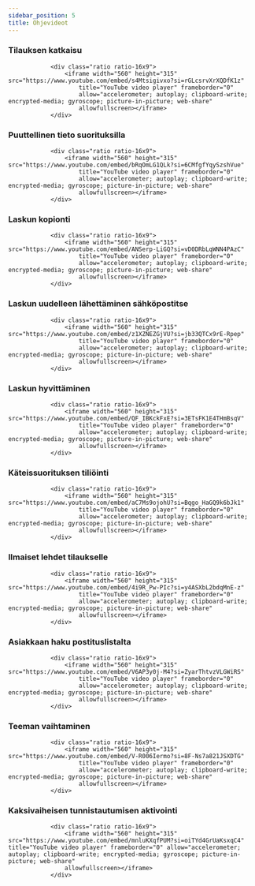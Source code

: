 ```yaml
---
sidebar_position: 5
title: Ohjevideot
---
```

### Tilauksen katkaisu

                <div class="ratio ratio-16x9">
                    <iframe width="560" height="315" src="https://www.youtube.com/embed/s4Mtsigivxo?si=rGLcsrvXrXQDfK1z"
                        title="YouTube video player" frameborder="0"
                        allow="accelerometer; autoplay; clipboard-write; encrypted-media; gyroscope; picture-in-picture; web-share"
                        allowfullscreen></iframe>
                </div>

### Puuttellinen tieto suorituksilla

                <div class="ratio ratio-16x9">
                    <iframe width="560" height="315" src="https://www.youtube.com/embed/bRqOmLG1QLk?si=6CMfgfYqySzshVue"
                        title="YouTube video player" frameborder="0"
                        allow="accelerometer; autoplay; clipboard-write; encrypted-media; gyroscope; picture-in-picture; web-share"
                        allowfullscreen></iframe>
                </div>

### Laskun kopionti  

                <div class="ratio ratio-16x9">
                    <iframe width="560" height="315" src="https://www.youtube.com/embed/ANSerp-LiGQ?si=vD0DRbLqWNN4PAzC"
                        title="YouTube video player" frameborder="0"
                        allow="accelerometer; autoplay; clipboard-write; encrypted-media; gyroscope; picture-in-picture; web-share"
                        allowfullscreen></iframe>
                </div>

### Laskun uudelleen lähettäminen sähköpostitse

                <div class="ratio ratio-16x9">
                    <iframe width="560" height="315" src="https://www.youtube.com/embed/z1XZNEZGjVU?si=jb33QTCx9rE-Rpep"
                        title="YouTube video player" frameborder="0"
                        allow="accelerometer; autoplay; clipboard-write; encrypted-media; gyroscope; picture-in-picture; web-share"
                        allowfullscreen></iframe>
                </div>

### Laskun hyvittäminen

                <div class="ratio ratio-16x9">
                    <iframe width="560" height="315" src="https://www.youtube.com/embed/QF_IBKckFxE?si=3ETsFK1E4THmBsqV"
                        title="YouTube video player" frameborder="0"
                        allow="accelerometer; autoplay; clipboard-write; encrypted-media; gyroscope; picture-in-picture; web-share"
                        allowfullscreen></iframe>
                </div>

### Käteissuorituksen tiliöinti

                <div class="ratio ratio-16x9">
                    <iframe width="560" height="315" src="https://www.youtube.com/embed/aC7Ms9ojohU?si=Bqgo_HaGQ9k6bJk1"
                        title="YouTube video player" frameborder="0"
                        allow="accelerometer; autoplay; clipboard-write; encrypted-media; gyroscope; picture-in-picture; web-share"
                        allowfullscreen></iframe>
                </div>

### Ilmaiset lehdet tilaukselle

                <div class="ratio ratio-16x9">
                    <iframe width="560" height="315" src="https://www.youtube.com/embed/4i9R_Pw-PIc?si=y4ASXbL2bdqMnE-z"
                        title="YouTube video player" frameborder="0"
                        allow="accelerometer; autoplay; clipboard-write; encrypted-media; gyroscope; picture-in-picture; web-share"
                        allowfullscreen></iframe>
                </div>

### Asiakkaan haku postituslistalta

                <div class="ratio ratio-16x9">
                    <iframe width="560" height="315" src="https://www.youtube.com/embed/V6AP3y0j-M4?si=ZyarThtvzVLGWiRS"
                        title="YouTube video player" frameborder="0"
                        allow="accelerometer; autoplay; clipboard-write; encrypted-media; gyroscope; picture-in-picture; web-share"
                        allowfullscreen></iframe>
                </div>

### Teeman vaihtaminen

                <div class="ratio ratio-16x9">
                    <iframe width="560" height="315" src="https://www.youtube.com/embed/V-R006Iermo?si=8F-Ns7a821JSXDTG"
                        title="YouTube video player" frameborder="0"
                        allow="accelerometer; autoplay; clipboard-write; encrypted-media; gyroscope; picture-in-picture; web-share"
                        allowfullscreen></iframe>
                </div>

### Kaksivaiheisen tunnistautumisen aktivointi

                <div class="ratio ratio-16x9">
                    <iframe width="560" height="315" src="https://www.youtube.com/embed/mnluKXqfPUM?si=oiTYd4GrUaKsxqC4" title="YouTube video player" frameborder="0" allow="accelerometer; autoplay; clipboard-write; encrypted-media; gyroscope; picture-in-picture; web-share"
                    allowfullscreen></iframe>
                </div> 
